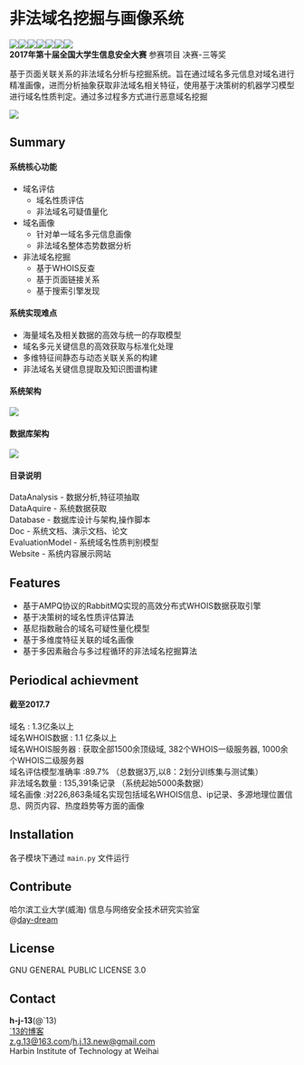 非法域名挖掘与画像系统
=====================
![](https://img.shields.io/appveyor/ci/gruntjs/grunt.svg)![](https://img.shields.io/github/forks/h-j-13/Malicious_Domain_Whois.svg)![](https://img.shields.io/github/stars/h-j-13/Malicious_Domain_Whois.svg)![](https://img.shields.io/badge/license-AGPL-blue.svg)![](https://img.shields.io/badge/Python-2.7.12%2B-yellow.svg)![](https://img.shields.io/badge/MySQL-5.7.18%2B-yellow.svg)![](https://img.shields.io/badge/Power%20By-702229122-red.svg)    
**2017年第十届全国大学生信息安全大赛** 参赛项目 决赛-三等奖

基于页面关联关系的非法域名分析与挖掘系统。旨在通过域名多元信息对域名进行精准画像，进而分析抽象获取非法域名相关特征，使用基于决策树的机器学习模型进行域名性质判定。通过多过程多方式进行恶意域名挖掘

![](http://upload-images.jianshu.io/upload_images/5617720-cb399878f183d135.png?imageMogr2/auto-orient/strip%7CimageView2/2/w/1240)

## Summary

#### 系统核心功能
* 域名评估
	* 域名性质评估
	* 非法域名可疑值量化 
* 域名画像
	* 针对单一域名多元信息画像
	* 非法域名整体态势数据分析
* 非法域名挖掘
	* 基于WHOIS反查
	* 基于页面链接关系
	* 基于搜索引擎发现

#### 系统实现难点
* 海量域名及相关数据的高效与统一的存取模型
* 域名多元关键信息的高效获取与标准化处理
* 多维特征间静态与动态关联关系的构建
* 非法域名关键信息提取及知识图谱构建

#### 系统架构
![](http://upload-images.jianshu.io/upload_images/5617720-f0c27c19c09d9331.png?imageMogr2/auto-orient/strip%7CimageView2/2/w/1240)

#### 数据库架构
![](http://upload-images.jianshu.io/upload_images/5617720-a8185913b5221abc.png?imageMogr2/auto-orient/strip%7CimageView2/2/w/1240)

#### 目录说明

DataAnalysis - 数据分析,特征项抽取    
DataAquire - 系统数据获取       
Database - 数据库设计与架构,操作脚本     
Doc - 系统文档、演示文档、论文      
EvaluationModel - 系统域名性质判别模型        
Website - 系统内容展示网站       

## Features

* 基于AMPQ协议的RabbitMQ实现的高效分布式WHOIS数据获取引擎
* 基于决策树的域名性质评估算法
* 基尼指数融合的域名可疑性量化模型
* 基于多维度特征关联的域名画像
* 基于多因素融合与多过程循环的非法域名挖掘算法

## Periodical achievment
#### 截至2017.7
域名 : 1.3亿条以上     
域名WHOIS数据 : 1.1 亿条以上     
域名WHOIS服务器 : 获取全部1500余顶级域, 382个WHOIS一级服务器, 1000余个WHOIS二级服务器     
域名评估模型准确率 :89.7%		（总数据3万,以8：2划分训练集与测试集）     
非法域名数量 : 135,391条记录  （系统起始5000条数据）     
域名画像 :对226,863条域名实现包括域名WHOIS信息、ip记录、多源地理位置信息、网页内容、热度趋势等方面的画像     
## Installation

各子模块下通过 ```main.py``` 文件运行

## Contribute

哈尔滨工业大学(威海) 信息与网络安全技术研究实验室    
@[day-dream](https://github.com/day-dreams)


## License
GNU GENERAL PUBLIC LICENSE 3.0

## Contact
**h-j-13**(@\`13)      
[\`13的博客](http://www.jianshu.com/u/75156f101757)   		   
z.g.13@163.com/h.j.13.new@gmail.com		   
Harbin Institute of Technology at Weihai      